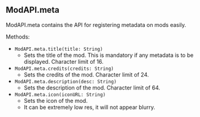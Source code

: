 ## ModAPI.meta
ModAPI.meta contains the API for registering metadata on mods easily.

Methods:
- `ModAPI.meta.title(title: String)`
    - Sets the title of the mod. This is mandatory if any metadata is to be displayed. Character limit of 16.
- `ModAPI.meta.credits(credits: String)`
    - Sets the credits of the mod. Character limit of 24.
- `ModAPI.meta.description(desc: String)`
    - Sets the description of the mod. Character limit of 64.
- `ModAPI.meta.icon(iconURL: String)`
    - Sets the icon of the mod.
    - It can be extremely low res, it will not appear blurry.
